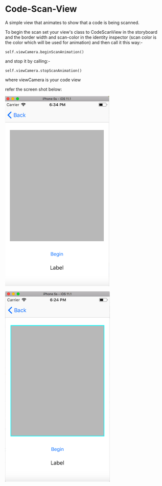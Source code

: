 # Code-Scan-View
A simple view that animates to show that a code is being scanned.

To begin the scan set your view's class to CodeScanView in the storyboard and the border width and scan-color in the identity inspector (scan color is the color which will be used for animation) and then call it this way:-

```
self.viewCamera.beginScanAnimation()
```
and stop it by calling:-

```
self.viewCamera.stopScanAnimation()
```

where viewCamera is your code view

refer the screen shot below:

![alt text](https://github.com/iThink32/Code-Scan-View/blob/master/Screen%20Shot%202017-12-15%20at%206.34.56%20PM.png)

![alt text](https://github.com/iThink32/Code-Scan-View/blob/master/Screen%20Shot%202017-12-15%20at%206.25.13%20PM%201.png)
